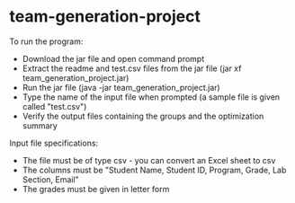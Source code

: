 # team-generation-project

To run the program:
- Download the jar file and open command prompt
- Extract the readme and test.csv files from the jar file (jar xf team_generation_project.jar)
- Run the jar file (java -jar team_generation_project.jar)
- Type the name of the input file when prompted (a sample file is given called "test.csv")
- Verify the output files containing the groups and the optimization summary

Input file specifications:
- The file must be of type csv - you can convert an Excel sheet to csv
- The columns must be "Student Name, Student ID, Program, Grade, Lab Section, Email"
- The grades must be given in letter form

